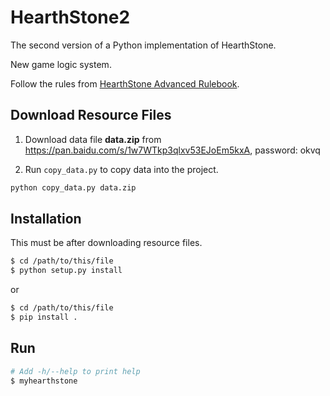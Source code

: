# HearthStone2

The second version of a Python implementation of HearthStone.

New game logic system.

Follow the rules from [HearthStone Advanced Rulebook](http://hearthstone.gamepedia.com/Advanced_rulebook).

## Download Resource Files

1. Download data file **data.zip** from <https://pan.baidu.com/s/1w7WTkp3qlxv53EJoEm5kxA>, password: okvq

2. Run `copy_data.py` to copy data into the project.

```bash
python copy_data.py data.zip
```

## Installation

This must be after downloading resource files.

```bash
$ cd /path/to/this/file
$ python setup.py install
```
or
```bash
$ cd /path/to/this/file
$ pip install .
```

## Run

```bash
# Add -h/--help to print help
$ myhearthstone
```
